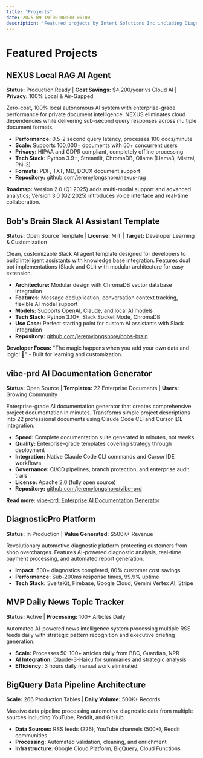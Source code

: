```yaml
---
title: "Projects"
date: 2025-09-19T00:00:00-06:00
description: "Featured projects by Intent Solutions Inc including DiagnosticPro platform, vibe-prd documentation generator, and more"
---
```


# Featured Projects

## NEXUS Local RAG AI Agent
**Status:** Production Ready | **Cost Savings:** $4,200/year vs Cloud AI | **Privacy:** 100% Local & Air-Gapped

Zero-cost, 100% local autonomous AI system with enterprise-grade performance for private document intelligence. NEXUS eliminates cloud dependencies while delivering sub-second query responses across multiple document formats.

- **Performance:** 0.5-2 second query latency, processes 100 docs/minute
- **Scale:** Supports 100,000+ documents with 50+ concurrent users
- **Privacy:** HIPAA and GDPR compliant, completely offline processing
- **Tech Stack:** Python 3.9+, Streamlit, ChromaDB, Ollama (Llama3, Mistral, Phi-3)
- **Formats:** PDF, TXT, MD, DOCX document support
- **Repository:** [github.com/jeremylongshore/nexus-rag](https://github.com/jeremylongshore/nexus-rag)

**Roadmap:** Version 2.0 (Q1 2025) adds multi-modal support and advanced analytics; Version 3.0 (Q2 2025) introduces voice interface and real-time collaboration.

## Bob's Brain Slack AI Assistant Template
**Status:** Open Source Template | **License:** MIT | **Target:** Developer Learning & Customization

Clean, customizable Slack AI agent template designed for developers to build intelligent assistants with knowledge base integration. Features dual bot implementations (Slack and CLI) with modular architecture for easy extension.

- **Architecture:** Modular design with ChromaDB vector database integration
- **Features:** Message deduplication, conversation context tracking, flexible AI model support
- **Models:** Supports OpenAI, Claude, and local AI models
- **Tech Stack:** Python 3.10+, Slack Socket Mode, ChromaDB
- **Use Case:** Perfect starting point for custom AI assistants with Slack integration
- **Repository:** [github.com/jeremylongshore/bobs-brain](https://github.com/jeremylongshore/bobs-brain)

**Developer Focus:** "The magic happens when you add your own data and logic! 🚀" - Built for learning and customization.

## vibe-prd AI Documentation Generator
**Status:** Open Source | **Templates:** 22 Enterprise Documents | **Users:** Growing Community

Enterprise-grade AI documentation generator that creates comprehensive project documentation in minutes. Transforms simple project descriptions into 22 professional documents using Claude Code CLI and Cursor IDE integration.

- **Speed:** Complete documentation suite generated in minutes, not weeks
- **Quality:** Enterprise-grade templates covering strategy through deployment
- **Integration:** Native Claude Code CLI commands and Cursor IDE workflows
- **Governance:** CI/CD pipelines, branch protection, and enterprise audit trails
- **License:** Apache 2.0 (fully open source)
- **Repository:** [github.com/jeremylongshore/vibe-prd](https://github.com/jeremylongshore/vibe-prd)

**Read more:** [vibe-prd: Enterprise AI Documentation Generator](/posts/vibe-prd-ai-documentation-generator-enterprise-suite/)

## DiagnosticPro Platform
**Status:** In Production | **Value Generated:** $500K+ Revenue

Revolutionary automotive diagnostic platform protecting customers from shop overcharges. Features AI-powered diagnostic analysis, real-time payment processing, and automated report generation.

- **Impact:** 500+ diagnostics completed, 80% customer cost savings
- **Performance:** Sub-200ms response times, 99.9% uptime
- **Tech Stack:** SvelteKit, Firebase, Google Cloud, Gemini Vertex AI, Stripe

## MVP Daily News Topic Tracker
**Status:** Active | **Processing:** 100+ Articles Daily

Automated AI-powered news intelligence system processing multiple RSS feeds daily with strategic pattern recognition and executive briefing generation.

- **Scale:** Processes 50-100+ articles daily from BBC, Guardian, NPR
- **AI Integration:** Claude-3-Haiku for summaries and strategic analysis
- **Efficiency:** 3 hours daily manual work eliminated

## BigQuery Data Pipeline Architecture
**Scale:** 266 Production Tables | **Daily Volume:** 500K+ Records

Massive data pipeline processing automotive diagnostic data from multiple sources including YouTube, Reddit, and GitHub.

- **Data Sources:** RSS feeds (226), YouTube channels (500+), Reddit communities
- **Processing:** Automated validation, cleaning, and enrichment
- **Infrastructure:** Google Cloud Platform, BigQuery, Cloud Functions